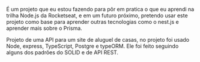 É um projeto que eu estou fazendo para pôr em pratica o que eu aprendi na trilha Node.js da Rocketseat, e em um futuro próximo, pretendo usar este projeto como base para aprender outras tecnologias como o nest.js e aprender mais sobre o Prisma.

Projeto de uma API para um site de aluguel de casas, no projeto foi usado Node, express, TypeScript, Postgre e typeORM. Ele foi feito seguindo alguns dos padrões do SOLID e de API REST.
